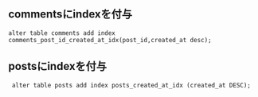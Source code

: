 ## commentsにindexを付与
`alter table comments add index comments_post_id_created_at_idx(post_id,created_at desc);`

## postsにindexを付与
` alter table posts add index posts_created_at_idx (created_at DESC);`
